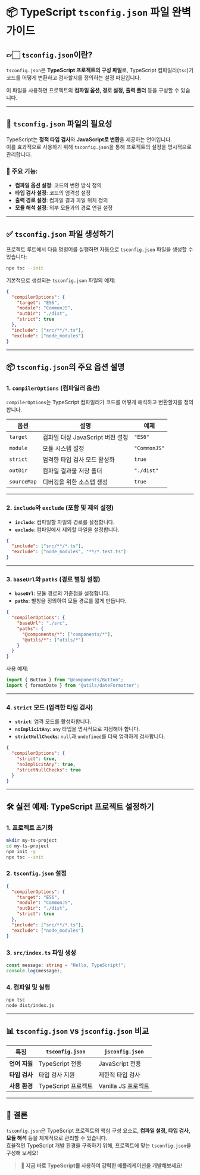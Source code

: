 
# 📦 TypeScript `tsconfig.json` 파일 완벽 가이드

## 👉🏻 `tsconfig.json`이란?
`tsconfig.json`은 **TypeScript 프로젝트의 구성 파일**로, TypeScript 컴파일러(`tsc`)가 코드를 어떻게 변환하고 검사할지를 정의하는 설정 파일입니다.

이 파일을 사용하면 프로젝트의 **컴파일 옵션, 경로 설정, 출력 폴더** 등을 구성할 수 있습니다.

---

## 🎯 `tsconfig.json` 파일의 필요성
TypeScript는 **정적 타입 검사**와 **JavaScript로 변환**을 제공하는 언어입니다.  
이를 효과적으로 사용하기 위해 `tsconfig.json`을 통해 프로젝트의 설정을 명시적으로 관리합니다.

### 📌 주요 기능:
- **컴파일 옵션 설정**: 코드의 변환 방식 정의
- **타입 검사 설정**: 코드의 엄격성 설정
- **출력 경로 설정**: 컴파일 결과 파일 위치 정의
- **모듈 해석 설정**: 외부 모듈과의 경로 연결 설정

---

## ✅ `tsconfig.json` 파일 생성하기
프로젝트 루트에서 다음 명령어를 실행하면 자동으로 `tsconfig.json` 파일을 생성할 수 있습니다:

```bash
npx tsc --init
```

기본적으로 생성되는 `tsconfig.json` 파일의 예제:

```json
{
  "compilerOptions": {
    "target": "ES6",
    "module": "CommonJS",
    "outDir": "./dist",
    "strict": true
  },
  "include": ["src/**/*.ts"],
  "exclude": ["node_modules"]
}
```

---

## 📦 `tsconfig.json`의 주요 옵션 설명
### **1. `compilerOptions` (컴파일러 옵션)**
`compilerOptions`는 TypeScript 컴파일러가 코드를 어떻게 해석하고 변환할지를 정의합니다.

| 옵션                   | 설명                                           | 예제                  |
|-----------------------|---------------------------------|--------------------|
| `target`             | 컴파일 대상 JavaScript 버전 설정 | `"ES6"` |
| `module`             | 모듈 시스템 설정                   | `"CommonJS"` |
| `strict`             | 엄격한 타입 검사 모드 활성화       | `true` |
| `outDir`             | 컴파일 결과물 저장 폴더             | `"./dist"` |
| `sourceMap`          | 디버깅을 위한 소스맵 생성            | `true` |

---

### **2. `include`와 `exclude` (포함 및 제외 설정)**
- **`include`**: 컴파일할 파일의 경로를 설정합니다.
- **`exclude`**: 컴파일에서 제외할 파일을 설정합니다.

```json
{
  "include": ["src/**/*.ts"],
  "exclude": ["node_modules", "**/*.test.ts"]
}
```

---

### **3. `baseUrl`와 `paths` (경로 별칭 설정)**
- **`baseUrl`**: 모듈 경로의 기준점을 설정합니다.
- **`paths`**: 별칭을 정의하여 모듈 경로를 짧게 만듭니다.

```json
{
  "compilerOptions": {
    "baseUrl": "./src",
    "paths": {
      "@components/*": ["components/*"],
      "@utils/*": ["utils/*"]
    }
  }
}
```

사용 예제:

```typescript
import { Button } from "@components/Button";
import { formatDate } from "@utils/dateFormatter";
```

---

### **4. `strict` 모드 (엄격한 타입 검사)**
- **`strict`**: 엄격 모드를 활성화합니다.
- **`noImplicitAny`**: `any` 타입을 명시적으로 지정해야 합니다.
- **`strictNullChecks`**: `null`과 `undefined`를 더욱 엄격하게 검사합니다.

```json
{
  "compilerOptions": {
    "strict": true,
    "noImplicitAny": true,
    "strictNullChecks": true
  }
}
```

---

## 🛠️ 실전 예제: TypeScript 프로젝트 설정하기
### **1. 프로젝트 초기화**
```bash
mkdir my-ts-project
cd my-ts-project
npm init -y
npx tsc --init
```

### **2. `tsconfig.json` 설정**
```json
{
  "compilerOptions": {
    "target": "ES6",
    "module": "CommonJS",
    "outDir": "./dist",
    "strict": true
  },
  "include": ["src/**/*.ts"],
  "exclude": ["node_modules"]
}
```

### **3. `src/index.ts` 파일 생성**
```typescript
const message: string = "Hello, TypeScript!";
console.log(message);
```

### **4. 컴파일 및 실행**
```bash
npx tsc
node dist/index.js
```

---

## 📊 `tsconfig.json` vs `jsconfig.json` 비교

| 특징                     | `tsconfig.json`         | `jsconfig.json`         |
|-------------------------|-----------------------|-----------------------|
| **언어 지원**            | TypeScript 전용       | JavaScript 전용      |
| **타입 검사**            | 타입 검사 지원         | 제한적 타입 검사     |
| **사용 환경**            | TypeScript 프로젝트 | Vanilla JS 프로젝트 |

---

## 🎯 결론
`tsconfig.json`은 TypeScript 프로젝트의 핵심 구성 요소로, **컴파일 설정, 타입 검사, 모듈 해석** 등을 체계적으로 관리할 수 있습니다.  
효율적인 TypeScript 개발 환경을 구축하기 위해, 프로젝트에 맞는 `tsconfig.json`을 구성해 보세요!

> **🚀 지금 바로 TypeScript를 사용하여 강력한 애플리케이션을 개발해보세요!**
